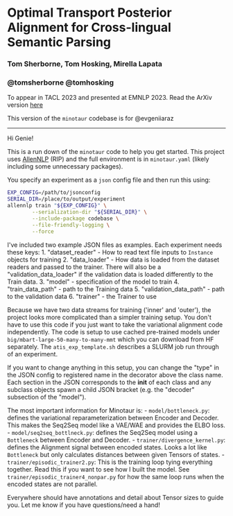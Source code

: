 # Optimal Transport Posterior Alignment for Cross-lingual Semantic Parsing
### Tom Sherborne, Tom Hosking, Mirella Lapata
### @tomsherborne @tomhosking 

To appear in TACL 2023 and presented at EMNLP 2023.
Read the ArXiv version [here](https://arxiv.org/abs/2307.04096)

This version of the `minotaur` codebase is for @evgeniiaraz 

-------

Hi Genie!

This is a run down of the `minotaur` code to help you get started. This project uses [AllenNLP](https://github.com/allenai/allennlp) (RIP) and the full environment is in `minotaur.yaml` (likely including some unnecessary packages).

You specify an experiment as a `json` config file and then run this using:

```bash
EXP_CONFIG=/path/to/jsonconfig
SERIAL_DIR=/place/to/output/experiment
allennlp train "${EXP_CONFIG}" \
        --serialization-dir "${SERIAL_DIR}" \
        --include-package codebase \
        --file-friendly-logging \
        --force
```

I've included two example JSON files as examples. Each experiment needs these keys:
    1. "dataset_reader" - How to read text file inputs to `Instance` objects for training
    2.  "data_loader" - How data is loaded from the dataset readers and passed to the trainer. There will also be a "validation_data_loader" if the validation data is loaded differently to the Train data. 
    3. "model" - specification of the model to train
    4. "train_data_path" - path to the Training data
    5. "validation_data_path" - path to the validation data
    6. "trainer" - the Trainer to use

Because we have two data streams for training ('inner' and 'outer'), the project looks more complicated than a simpler training setup. You don't have to use this code if you just want to take the variational alignment code independently. The code is setup
to use cached pre-trained models under `big/mbart-large-50-many-to-many-mmt` which you can download from HF separately. The `atis_exp_template.sh` describes a SLURM job run through of an experiment.

If you want to change anything in this setup, you can change the "type" in the JSON config to registered name in the 
decorator above the class name. Each section in the JSON corresponds to the __init__ of each class and any subclass objects spawn a child JSON bracket (e.g. the "decoder" subsection of the "model").

The most important information for Minotaur is:
    - `model/bottleneck.py`: defines the variational reparameterization between Encoder and Decoder. This makes the Seq2Seq model like a VAE/WAE and provides the ELBO loss. 
    - `model/seq2seq_bottlneck.py`: defines the Seq2Seq model using a `Bottleneck` between Encoder and Decoder. 
    - `trainer/divergence_kernel.py`: defines the Alignment signal between encoded states. Looks a lot like `Bottleneck` but only calculates distances between given Tensors of states. 
    - `trainer/episodic_trainer2.py`: This is the training loop tying everything together. Read this if you want to see how I built the model. See `trainer/episodic_trainer4_nonpar.py` for how the same loop runs when the encoded states are not parallel.

Everywhere should have annotations and detail about Tensor sizes to guide you. Let me know if you have questions/need a hand! 
